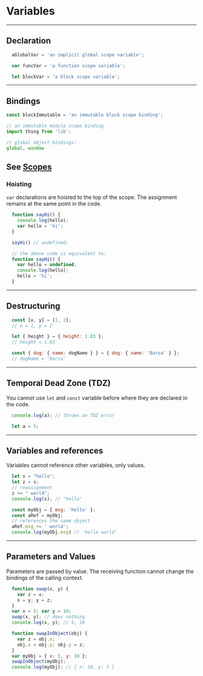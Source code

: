 # Variables
---

## Declaration

```javascript
  aGlobalVar = 'an implicit global scope variable';

  var funcVar = 'a function scope variable';

  let blockVar = 'a block scope variable';
```
---

## Bindings

```javascript
const blockImmutable = 'an immutable block scope binding';

// an immutable module scope binding
import thing from 'lib';

// global object bindings:
global, window
```

See [Scopes](../scopes/)
---

### Hoisting

`var` declarations are hoisted to the top of the scope.
The assignment remains at the same point in the code.

```javascript
  function sayHi() {
    console.log(hello);
    var hello = 'hi';
  }

  sayHi() // undefined;

  // the above code is equivalent to:
  function sayHi() {
    var hello = undefined;
    console.log(hello);
    hello = 'hi';
  }
```
---

## Destructuring

```javascript
  const [x, y] = [1, 2];
  // x = 1, y = 2

  let { height } = { height: 1.83 };
  // height = 1.83

  const { dog: { name: dogName } } = { dog: { name: 'Barsa' } };
  // dogName = 'Barsa'
```
---

## Temporal Dead Zone (TDZ)

You cannot use `let` and `const` variable
before where they are declared in the code.

```javascript
  console.log(a); // throws an TDZ error

  let a = 5;
```
---

## Variables and references

Variables cannot reference other variables, only values.

```javascript
  let s = "hello";
  let z = s;
  // reassignment
  z += " world";
  console.log(s); // "hello"

  const myObj = { msg: 'hello' };
  const aRef = myObj;
  // references the same object
  aRef.msg += ' world';
  console.log(myObj.msg) // 'hello world'
```
---

## Parameters and Values

Parameters are passed by value.
The receiving function cannot change
the bindings of the calling context.

```javascript
  function swap(x, y) {
    var z = x;
    x = y; y = z;
  }
  var x = 5; var y = 10;
  swap(x, y); // does nothing
  console.log(x, y); // 5, 10
```

```javascript
  function swapInObject(obj) {
    var z = obj.x;
    obj.x = obj.y; obj.y = z;
  }
  var myObj = { x: 5, y: 10 };
  swapInObject(myObj);
  console.log(myObj); // { x: 10, y: 5 }
```
